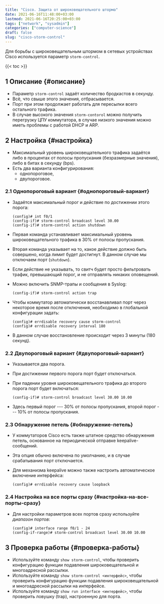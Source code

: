 ```yaml
---
title: "Cisco. Защита от широковещательного шторма"
date: 2021-06-16T11:48:00+03:00
lastmod: 2021-06-16T20:25:00+03:00
tags: ["network", "sysadmin"]
categories: ["computer-science"]
draft: false
slug: "cisco-storm-control"
---
```


Для борьбы с широковещательным штормом в сетевых устройствах Cisco используется параметр `storm-control`.

<!--more-->

{{< toc >}}


## <span class="section-num">1</span> Описание {#описание}

-   Параметр `storm-control` задаёт количество бродкастов в секунду.
-   Всё, что свыше этого значения, отбрасывается.
-   Порт при этом продолжает работать для пересылки всего остального трафика.
-   В случае высокого значения `storm-contorol` можно получить перегрузку ЦПУ коммутатора, в случае низкого значения можно иметь проблемы с работой DHCP и ARP.


## <span class="section-num">2</span> Настройка {#настройка}

-   Максимальный уровень широковещательного трафика задаётся либо в процентах от полосы пропускания (безразмерные значения), либо в битах в секунду (bps).
-   Есть два варианта конфигурирования:
    -   однопороговое,
    -   двупороговое.


### <span class="section-num">2.1</span> Однопороговый вариант {#однопороговый-вариант}

-   Задаётся максимальный порог и действие по достижении этого порога:

    ```shell
    (config)# int f0/1
    (config-if)# storm-control broadcast level 30.00
    (config-if)# storm-control action shutdown
    ```
-   Первая команда устанавливает максимальный уровень широковещательного трафика в 30% от полосы пропускания.
-   Вторая команда указывает на то, какое действие должно быть совершено, когда лимит будет достигнут. В данном случае мы отключаем порт (`shutdown`).
-   Если действие не указывать, то свитч будет просто фильтровать трафик, превышающий порог, и не отправлять никаких оповещений.
-   Можно включить SNMP-трапы и сообщения в Syslog:

    ```shell
    (config-if)# storm-control action trap
    ```
-   Чтобы коммутатор автоматически восстанавливал порт через некоторое время после отключения, необходимо в глобальной конфигурации задать:

    ```shell
    (config)# errdisable recovery cause storm-control
    (config)# errdisable recovery interval 180
    ```
-   В данном случае восстановление происходит через 3 минуты (180 секунд).


### <span class="section-num">2.2</span> Двупороговый вариант {#двупороговый-вариант}

-   Указывается два порога.
-   При достижении первого порога порт будет отключаться.
-   При падении уровня широковещательного трафика до второго порога порт будет включаться:

    ```shell
    (config-if)# storm-control broadcast level 30.00 10.00
    ```
-   Здесь первый порог --- 30% от полосы пропускания, второй порог --- 10% от полосы пропускания.


### <span class="section-num">2.3</span> Обнаружение петель {#обнаружение-петель}

-   У коммутаторов Cisco есть также штатное средство обнаружения петель, основанное на периодической отправке keepalive-сообщений.
-   Эта опция обычно включена по умолчанию, и в случае срабатывания порт отключается.
-   Для механизма keepalive можно также настроить автоматическое включение интерфейса:

    ```shell
    (config)# errdisable recovery cause loopback
    ```


### <span class="section-num">2.4</span> Настройка на все порты сразу {#настройка-на-все-порты-сразу}

-   Для настройки параметров всех портов сразу используйте _диапазон портов_:

    ```shell
    (config)# interface range f0/1 - 24
    (config-if-range)# storm-control broadcast level 30.00 10.00
    ```


## <span class="section-num">3</span> Проверка работы {#проверка-работы}

-   Используйте команду `show storm-control`, чтобы проверить конфигурацию функции подавления широковещательной и многоадресной рассылки.
-   Используйте команду `show storm-control <интерфейс>`, чтобы проверить конфигурацию функции подавления широковещательной и многоадресной рассылки на интерфейсе.
-   Используйте команду `show run interface <интерфейс>`, чтобы проверить ловушку (trap), настроенную для порта.
